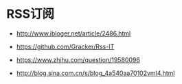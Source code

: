 # RSS订阅

- http://www.ibloger.net/article/2486.html

- https://github.com/Gracker/Rss-IT

- https://www.zhihu.com/question/19580096

- http://blog.sina.com.cn/s/blog_4a540aa70102vml4.html
